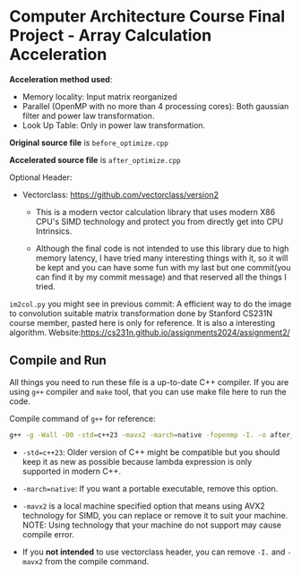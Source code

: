 # Computer Architecture Course Final Project - Array Calculation Acceleration

**Acceleration method used**:
- Memory locality: Input matrix reorganized
- Parallel (OpenMP with no more than 4 processing cores): Both gaussian filter and power law transformation.
- Look Up Table: Only in power law transformation.

**Original source file** is `before_optimize.cpp`

**Accelerated source file** is `after_optimize.cpp`

Optional Header: 
- Vectorclass: https://github.com/vectorclass/version2
    - This is a modern vector calculation library that uses modern X86 CPU's SIMD technology and protect you from directly get into CPU Intrinsics.

    - Although the final code is not intended to use this library due to high memory latency, I have tried many interesting things with it, so it will be kept and you can have some fun with my last but one commit(you can find it by my commit message) and that reserved all the things I tried.

`im2col.py` you might see in previous commit: A efficient way to do the image to convolution suitable matrix transformation done by Stanford CS231N course member, pasted here is only for reference. It is also a interesting algorithm.
Website:https://cs231n.github.io/assignments2024/assignment2/

## Compile and Run

All things you need to run these file is a up-to-date C++ compiler. If you are using `g++` compiler and `make` tool, that you can use make file here to run the code.

Compile command of `g++` for reference:
```bash
g++ -g -Wall -O0 -std=c++23 -mavx2 -march=native -fopenmp -I. -o after_optimize after_optimize.cpp
```
- `-std=c++23`: Older version of C++ might be compatible but you should keep it as new as possible because lambda expression is only supported in modern C++.

- `-march=native`: If you want a portable executable, remove this option.

- `-mavx2` is a local machine specified option that means using AVX2 technology for SIMD, you can replace or remove it to suit your machine. NOTE: Using technology that your machine do not support may cause compile error.

- If you **not intended** to use vectorclass header, you can remove `-I.` and `-mavx2` from the compile command.